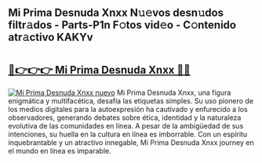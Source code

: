## Mi Prima Desnuda Xnxx N𝚞𝚎vos desn𝚞dos filtr𝚊dos - Parts-P1n F𝚘tos vid𝚎o - C𝚘ntenido atr𝚊ctivo KAKYv

# <h2><a href="http://mb8qz2.tromn.icu/?c=Mi+Prima+Desnuda+Xnxx">🔗👉👉👉 Mi Prima Desnuda Xnxx 🔗🔗</a></h2>

[![Mi Prima Desnuda Xnxx nuevo](https://i.imgur.com/pEAQMta.gif)](http://mb8qz2.tromn.icu/?c=Mi+Prima+Desnuda+Xnxx)
Mi Prima Desnuda Xnxx, una figura enigmática y multifacética, desafía las etiquetas simples. Su uso pionero de los medios digitales para la autoexpresión ha cautivado y enfurecido a los observadores, generando debates sobre ética, identidad y la naturaleza evolutiva de las comunidades en línea. A pesar de la ambigüedad de sus intenciones, su huella en la cultura en línea es imborrable. Con un espíritu inquebrantable y un atractivo innegable, Mi Prima Desnuda Xnxx journey en el mundo en línea es imparable.
